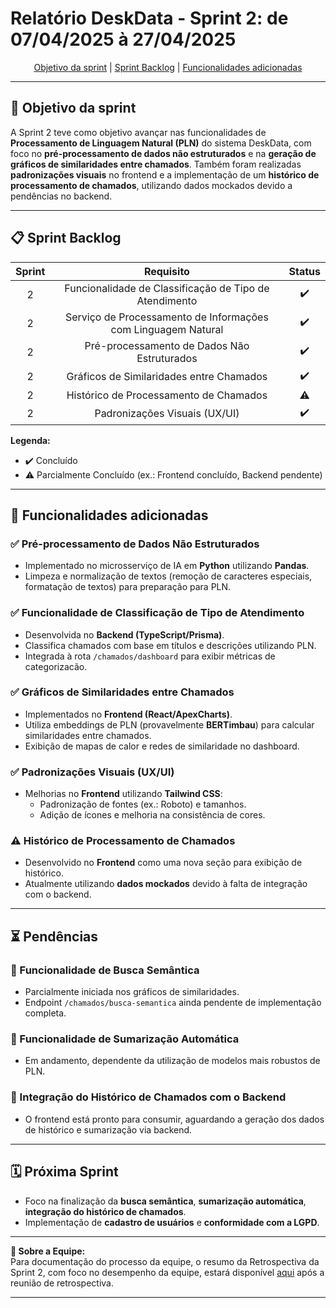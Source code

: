 # Relatório DeskData - Sprint 2: de 07/04/2025 à 27/04/2025

<p align="center">
  <a href="#objetivo">Objetivo da sprint</a> |
  <a href="#backlog">Sprint Backlog</a> |
  <a href="#funcionalidades">Funcionalidades adicionadas</a>
</p>

---

## 📍 Objetivo da sprint

A Sprint 2 teve como objetivo avançar nas funcionalidades de **Processamento de Linguagem Natural (PLN)** do sistema DeskData, com foco no **pré-processamento de dados não estruturados** e na **geração de gráficos de similaridades entre chamados**. Também foram realizadas **padronizações visuais** no frontend e a implementação de um **histórico de processamento de chamados**, utilizando dados mockados devido a pendências no backend.

---

## 📋 Sprint Backlog

| Sprint |                           Requisito                           | Status |
| :----: | :-----------------------------------------------------------: | :----: |
|   2    |    Funcionalidade de Classificação de Tipo de Atendimento     |   ✔️    |
|   2    | Serviço de Processamento de Informações com Linguagem Natural |   ✔️    |
|   2    |          Pré-processamento de Dados Não Estruturados          |   ✔️    |
|   2    |           Gráficos de Similaridades entre Chamados            |   ✔️    |
|   2    |            Histórico de Processamento de Chamados             |   ⚠️    |
|   2    |                 Padronizações Visuais (UX/UI)                 |   ✔️    |

**Legenda:**
- ✔️ Concluído
- ⚠️ Parcialmente Concluído (ex.: Frontend concluído, Backend pendente)

---

## 🚀 Funcionalidades adicionadas

### ✅ Pré-processamento de Dados Não Estruturados
- Implementado no microsserviço de IA em **Python** utilizando **Pandas**.
- Limpeza e normalização de textos (remoção de caracteres especiais, formatação de textos) para preparação para PLN.

### ✅ Funcionalidade de Classificação de Tipo de Atendimento
- Desenvolvida no **Backend (TypeScript/Prisma)**.
- Classifica chamados com base em títulos e descrições utilizando PLN.
- Integrada à rota `/chamados/dashboard` para exibir métricas de categorizacão.

### ✅ Gráficos de Similaridades entre Chamados
- Implementados no **Frontend (React/ApexCharts)**.
- Utiliza embeddings de PLN (provavelmente **BERTimbau**) para calcular similaridades entre chamados.
- Exibição de mapas de calor e redes de similaridade no dashboard.

### ✅ Padronizações Visuais (UX/UI)
- Melhorias no **Frontend** utilizando **Tailwind CSS**:
  - Padronização de fontes (ex.: Roboto) e tamanhos.
  - Adição de ícones e melhoria na consistência de cores.

### ⚠️ Histórico de Processamento de Chamados
- Desenvolvido no **Frontend** como uma nova seção para exibição de histórico.
- Atualmente utilizando **dados mockados** devido à falta de integração com o backend.

---

## ⏳ Pendências

### 🔄 Funcionalidade de Busca Semântica
- Parcialmente iniciada nos gráficos de similaridades.
- Endpoint `/chamados/busca-semantica` ainda pendente de implementação completa.

### 🔄 Funcionalidade de Sumarização Automática
- Em andamento, dependente da utilização de modelos mais robustos de PLN.

### 🔄 Integração do Histórico de Chamados com o Backend
- O frontend está pronto para consumir, aguardando a geração dos dados de histórico e sumarização via backend.

---

## 🗓️ Próxima Sprint
- Foco na finalização da **busca semântica**, **sumarização automática**, **integração do histórico de chamados**.
- Implementação de **cadastro de usuários** e **conformidade com a LGPD**.

---

**📓 Sobre a Equipe:**  
Para documentação do processo da equipe, o resumo da Retrospectiva da Sprint 2, com foco no desempenho da equipe, estará disponível [aqui](/docs/SCRUM-Retrospective_Sprint2-DeskData.pdf) após a reunião de retrospectiva.

---
